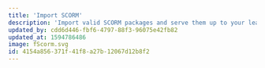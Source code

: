 ```yaml
---
title: 'Import SCORM'
description: 'Import valid SCORM packages and serve them up to your learners along side courses built with our native course builder.'
updated_by: cdd6d446-fbf6-4797-88f3-96075e42fb82
updated_at: 1594786486
image: fScorm.svg
id: 4154a856-371f-41f8-a27b-12067d12b8f2
---
```

